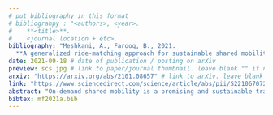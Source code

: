 ```yaml
---
# put bibliography in this format
# bibliograhpy : "<authors>, <year>.
#    **<title>**.
#    <journal location + etc>.
bibliography: "Meshkani, A., Farooq, B., 2021.
  **A generalized ride-matching approach for sustainable shared mobility**. Sustainable Cities and Society." # surround Title with **<title>**
date: 2021-09-18 # date of publication / posting on arXiv
preview: scs.jpg # link to paper/journal thumbnail. leave blank "" if not applicable
arxiv: "https://arxiv.org/abs/2101.08657" # link to arXiv. leave blank "" if not applicable
link: "https://www.sciencedirect.com/science/article/abs/pii/S2210670721006569" # link to journal publication. leave blank "" if not applicable
abstract: "On-demand shared mobility is a promising and sustainable transportation approach that can mitigate vehicle externalities, such as traffic congestion and emission. On-demand shared mobility systems require matching of one (one-to-one) or multiple riders (many-to-one) to a vehicle based on real-time information. We propose a novel Graph-based Many-to-One ride-Matching (GMOMatch) algorithm for the dynamic many-to-one matching problem in the presence of traffic congestion. GMOMatch, which is an iterative two-step method, provides high service quality and is efficient in terms of computational complexity. It starts with a one-to-one matching in Step 1 and is followed by solving a maximum weight matching problem in Step 2 to combine the travel requests. To evaluate the performance, it is compared with a ride-matching algorithm developed by Simonetto (2019). Both algorithms are implemented in a micro-traffic simulator to assess their performance and their impact on traffic congestion in Downtown,Toronto road network. In comparison to the Simonetto, GMOMatch improved the service rate, vehicle kilometer traveled and traffic travel time by 32%, 16.07%, and 4%, respectively. The sensitivity analysis indicated that utilizing vehicles with a capacity of 10 can achieve 25% service rate improvement compared to a capacity of 4."
bibtex: mf2021a.bib
---
```

